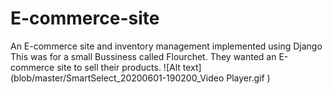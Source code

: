 # E-commerce-site
An E-commerce site and inventory management implemented using Django 
This was for a small Bussiness called Flourchet. They wanted an E-commerce site to sell their products.
![Alt text](blob/master/SmartSelect_20200601-190200_Video Player.gif )
